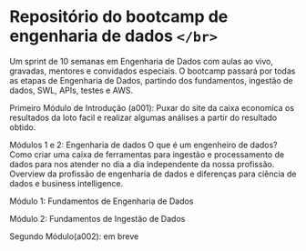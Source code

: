 # Repositório do bootcamp de engenharia de dados `</br>`

Um sprint de 10 semanas em Engenharia de Dados com aulas ao vivo, gravadas, mentores e convidados especiais.
O bootcamp passará por todas as etapas de Engenharia de Dados, partindo dos fundamentos, ingestão de dados, SWL, APIs, testes e AWS.

Primeiro Módulo de Introdução (a001):
Puxar do site da caixa economica os resultados da loto facil e realizar algumas análises a partir do resultado obtido.

Módulos 1 e 2: Engenharia de dados 
O que é um engenheiro de dados? Como criar uma caixa de ferramentas para ingestão e processamento de dados para nos atender no dia a dia independente da nossa profissão. Overview da profissão de engenharia de dados e diferenças para ciência de dados e business intelligence.

Módulo 1: Fundamentos de Engenharia de Dados 

Módulo 2: Fundamentos de Ingestão de Dados

Segundo Módulo(a002): em breve
